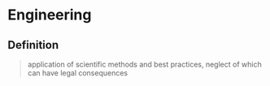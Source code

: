 # Engineering
## Definition
> application of scientific methods and best practices, neglect of which can have legal consequences
